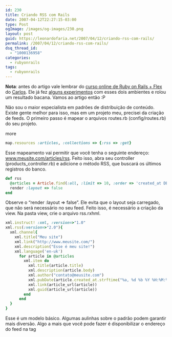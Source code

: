 ```yaml
---
id: 230
title: Criando RSS com Rails
date: 2007-04-12T22:27:15-03:00
type: Post
ogImage: /images/og-images/230.png
layout: post
guid: https://leonardofaria.net/2007/04/12/criando-rss-com-rails/
permalink: /2007/04/12/criando-rss-com-rails/
dsq_thread_id:
  - "1000136958"
categories:
  - rubyonrails
tags:
  - rubyonrails
---
```

**Nota**: antes do artigo vale lembrar do [curso online de Ruby on Rails + Flex](http://www.egenial.com.br/curso/) do [Carlos](http://www.egenial.com.br). Ele já fez [alguns experimentos](http://blog.egenial.com.br/?p=42) com esses dois ambientes e rolou um resultado bacana. Vamos ao artigo então :P

Não sou o maior especialista em padrões de distribuição de conteúdo. Existe gente melhor para isso, mas em um projeto meu, precisei da criação de feeds. O primeiro passo é mapear o arquivos routes.rb (config/routes.rb) do seu projeto.

<span className="hidden">more</span>

```ruby
map.resources :articles, :collections => {:rss => :get}
```

Esse mapeamento vai permitir que você tenha o seguinte endereço: www.meusite.com/articles/rss. Feito isso, abra seu controller (products_controller.rb) e adicione o método RSS, que buscará os últimos registros do banco.

```ruby
def rss
  @articles = Article.find(:all, :limit => 10, :order => 'created_at DESC')
  render :layout => false
end
```

Observe o &#8220;render :layout => false&#8221;. Ele evita que o layout seja carregado, que não será necessário no seu feed. Feito isso, é necessário a criação da view. Na pasta view, crie o arquivo rss.rxhml.

```ruby
xml.instruct! :xml, :version=>"1.0"
xml.rss(:version=>"2.0"){
  xml.channel{
    xml.title("Meu site")
    xml.link("http://www.meusite.com/")
    xml.description("Esse é meu site!")
    xml.language('en-uk')
      for article in @articles
        xml.item do
          xml.title(article.title)
          xml.description(article.body)     
          xml.author("contato@meusite.com")               
          xml.pubDate(article.created_at.strftime("%a, %d %b %Y %H:%M:%S %z"))
          xml.link(article_url(article))
          xml.guid(article_url(article))
        end
      end
  }
}
```

Esse é um modelo básico. Algumas aulinhas sobre o padrão podem garantir mais diversão. Algo a mais que você pode fazer é disponibilizar o endereço do feed na tag
